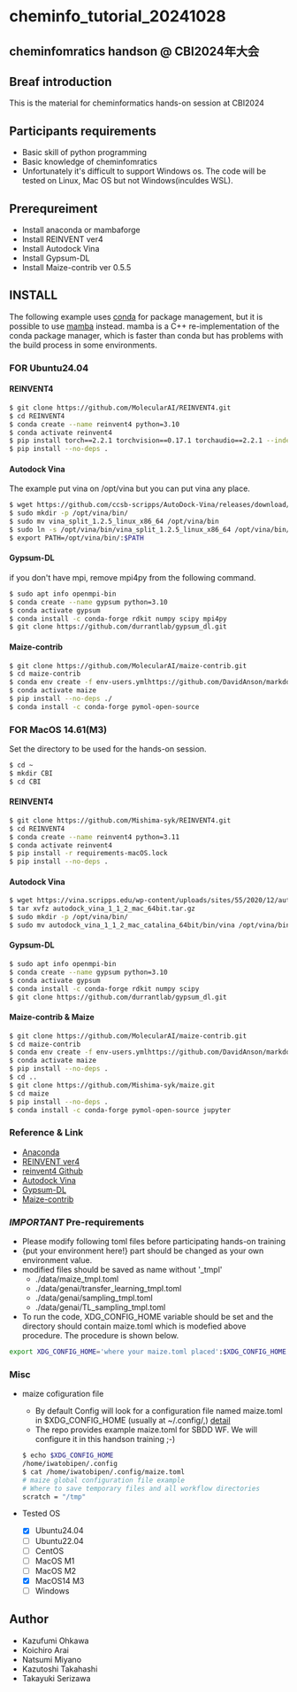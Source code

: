 # cheminfo_tutorial_20241028

## cheminfomratics handson @ CBI2024年大会

## Breaf introduction

 This is the material for cheminformatics hands-on session at CBI2024

## Participants requirements

- Basic skill of python programming
- Basic knowledge of cheminfomratics
- Unfortunately it's difficult to support Windows os. The code will be tested on Linux, Mac OS but not Windows(inculdes WSL).

## Prerequreiment

- Install anaconda or mambaforge
- Install REINVENT ver4
- Install Autodock Vina
- Install Gypsum-DL
- Install Maize-contrib ver 0.5.5

## INSTALL
The following example uses [conda](https://docs.anaconda.com/miniconda/) for package management, but it is possible to use [mamba](https://github.com/conda-forge/miniforge) instead. mamba is a C++ re-implementation of the conda package manager, which is faster than conda but has problems with the build process in some environments.

### FOR Ubuntu24.04

#### REINVENT4

```bash
$ git clone https://github.com/MolecularAI/REINVENT4.git
$ cd REINVENT4
$ conda create --name reinvent4 python=3.10
$ conda activate reinvent4
$ pip install torch==2.2.1 torchvision==0.17.1 torchaudio==2.2.1 --index-url https://download.pytorch.org/whl/rocm5.7
$ pip install --no-deps .
```

#### Autodock Vina
The example put vina on /opt/vina but you can put vina any place.

```bash
$ wget https://github.com/ccsb-scripps/AutoDock-Vina/releases/download/v1.2.5/vina_split_1.2.5_linux_x86_64
$ sudo mkdir -p /opt/vina/bin/
$ sudo mv vina_split_1.2.5_linux_x86_64 /opt/vina/bin
$ sudo ln -s /opt/vina/bin/vina_split_1.2.5_linux_x86_64 /opt/vina/bin/vina
$ export PATH=/opt/vina/bin/:$PATH
```

#### Gypsum-DL
if you don't have mpi, remove mpi4py from the following command.

```bash
$ sudo apt info openmpi-bin
$ conda create --name gypsum python=3.10
$ conda activate gypsum
$ conda install -c conda-forge rdkit numpy scipy mpi4py
$ git clone https://github.com/durrantlab/gypsum_dl.git
```

#### Maize-contrib

```bash
$ git clone https://github.com/MolecularAI/maize-contrib.git
$ cd maize-contrib
$ conda env create -f env-users.ymlhttps://github.com/DavidAnson/markdownlint/blob/v0.35.0/doc/md014.md
$ conda activate maize
$ pip install --no-deps ./
$ conda install -c conda-forge pymol-open-source
```

### FOR MacOS 14.61(M3)

Set the directory to be used for the hands-on session.

```bash
$ cd ~
$ mkdir CBI
$ cd CBI
```

#### REINVENT4

```bash
$ git clone https://github.com/Mishima-syk/REINVENT4.git
$ cd REINVENT4
$ conda create --name reinvent4 python=3.11
$ conda activate reinvent4
$ pip install -r requirements-macOS.lock
$ pip install --no-deps .
```

#### Autodock Vina

```bash
$ wget https://vina.scripps.edu/wp-content/uploads/sites/55/2020/12/autodock_vina_1_1_2_mac_64bit.tar.gz
$ tar xvfz autodock_vina_1_1_2_mac_64bit.tar.gz
$ sudo mkdir -p /opt/vina/bin/
$ sudo mv autodock_vina_1_1_2_mac_catalina_64bit/bin/vina /opt/vina/bin/.
```

#### Gypsum-DL

```bash
$ sudo apt info openmpi-bin
$ conda create --name gypsum python=3.10
$ conda activate gypsum
$ conda install -c conda-forge rdkit numpy scipy
$ git clone https://github.com/durrantlab/gypsum_dl.git
```

#### Maize-contrib & Maize

```bash
$ git clone https://github.com/MolecularAI/maize-contrib.git
$ cd maize-contrib
$ conda env create -f env-users.ymlhttps://github.com/DavidAnson/markdownlint/blob/v0.35.0/doc/md014.md
$ conda activate maize
$ pip install --no-deps .
$ cd ..
$ git clone https://github.com/Mishima-syk/maize.git
$ cd maize
$ pip install --no-deps .
$ conda install -c conda-forge pymol-open-source jupyter
```

### Reference & Link

- [Anaconda](https://github.com/conda-forge/miniforge)
- [REINVENT ver4](https://jcheminf.biomedcentral.com/articles/10.1186/s13321-024-00812-5)
- [reinvent4 Github](https://github.com/MolecularAI/REINVENT4)
- [Autodock Vina](https://vina.scripps.edu/)
- [Gypsum-DL](https://jcheminf.biomedcentral.com/articles/10.1186/s13321-019-0358-3)
- [Maize-contrib](https://github.com/MolecularAI/maize-contrib)

### *IMPORTANT* Pre-requirements

- Please modify following toml files before participating hands-on training
- {put your environment here!} part should be changed as your own environment value.
- modified files should be saved as name without '_tmpl'
  - ./data/maize_tmpl.toml
  - ./data/genai/transfer_learning_tmpl.toml
  - ./data/genai/sampling_tmpl.toml
  - ./data/genai/TL_sampling_tmpl.toml
- To run the code, XDG_CONFIG_HOME variable should be set and the directory should contain maize.toml which is modefied above procedure. The procedure is shown below.

```bash
export XDG_CONFIG_HOME='where your maize.toml placed':$XDG_CONFIG_HOME
```

### Misc

- maize cofiguration file
  - By default Config will look for a configuration file named maize.toml in $XDG_CONFIG_HOME (usually at ~/.config/,) [detail](https://molecularai.github.io/maize/docs/userguide.html)
  - The repo provides example maize.toml for SBDD WF. We will configure it in this handson training ;-)

  ```bash
  $ echo $XDG_CONFIG_HOME
  /home/iwatobipen/.config
  $ cat /home/iwatobipen/.config/maize.toml
  # maize global configuration file example
  # Where to save temporary files and all workflow directories
  scratch = "/tmp"
  ```

- Tested OS
  - [x] Ubuntu24.04
  - [ ] Ubuntu22.04
  - [ ] CentOS
  - [ ] MacOS M1
  - [ ] MacOS M2
  - [x] MacOS14 M3
  - [ ] Windows

## Author

- Kazufumi Ohkawa
- Koichiro Arai
- Natsumi Miyano
- Kazutoshi Takahashi
- Takayuki Serizawa
